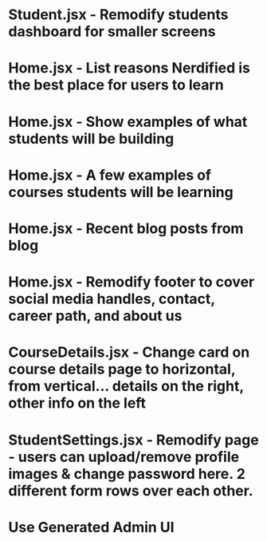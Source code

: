 # Student.jsx - Remodify students dashboard for smaller screens

# Home.jsx - List reasons Nerdified is the best place for users to learn

# Home.jsx - Show examples of what students will be building

# Home.jsx - A few examples of courses students will be learning

# Home.jsx - Recent blog posts from blog

# Home.jsx - Remodify footer to cover social media handles, contact, career path, and about us

# CourseDetails.jsx - Change card on course details page to horizontal, from vertical... details on the right, other info on the left

# StudentSettings.jsx - Remodify page - users can upload/remove profile images & change password here. 2 different form rows over each other.

# Use Generated Admin UI
